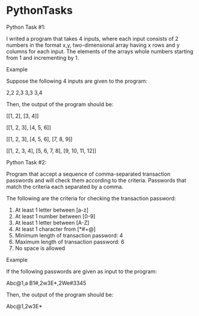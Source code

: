 # PythonTasks


Python Task #1:

I writed a program that takes 4 inputs, where each input consists of 2 numbers in the format x,y,
two-dimensional array having x rows and y columns for each input. The elements of the arrays whole numbers starting from 1 and incrementing by 1.
						
Example
						
Suppose the following 4 inputs are given to the program:
						
2,2
2,3
3,3
3,4
						
Then, the output of the program should be:
						
[[1, 2], [3, 4]]

[[1, 2, 3], [4, 5, 6]]

[[1, 2, 3], [4, 5, 6], [7, 8, 9]]

[[1, 2, 3, 4], [5, 6, 7, 8], [9, 10, 11, 12]]


Python Task #2:

Program that  accept a sequence of comma-separated transaction passwords and will check them according to the criteria. Passwords that match the criteria
each separated by a comma.

The following are the criteria for checking the transaction password:

1. At least 1 letter between [a-z]
2. At least 1 number between [0-9]
3. At least 1 letter between [A-Z]
4. At least 1 character from [*#+@]
5. Minimum length of transaction password: 4
6. Maximum length of transaction password: 6
7. No space is allowed


Example

If the following passwords are given as input to the program:

Abc@1,a B1#,2w3E*,2We#3345

Then, the output of the program should be:

Abc@1,2w3E*

